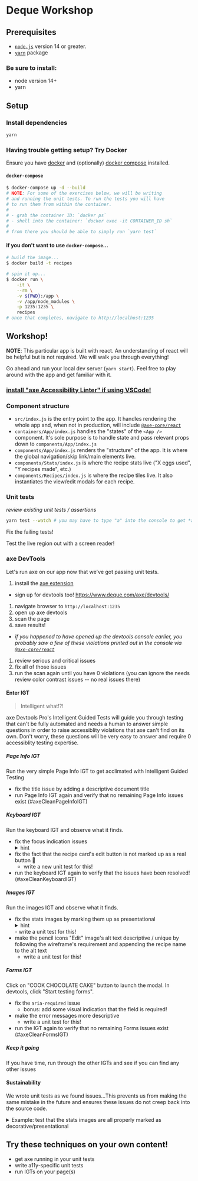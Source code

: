 # Deque Workshop

## Prerequisites

- [`node.js`](https://nodejs.org/en/) version 14 or greater.
- [`yarn`](https://yarnpkg.com/) package

### Be sure to install:

- node version 14+
- yarn

## Setup

### Install dependencies

```sh
yarn
```

### Having trouble getting setup? Try Docker

Ensure you have [docker](https://docs.docker.com/get-docker/) and (optionally) [docker compose](https://docs.docker.com/compose/install/) installed.

#### `docker-compose`

```sh
$ docker-compose up -d --build
# NOTE: For some of the exercises below, we will be writing
# and running the unit tests. To run the tests you will have
# to run them from within the container.
#
# - grab the container ID: `docker ps`
# - shell into the container: `docker exec -it CONTAINER_ID sh`
#
# from there you should be able to simply run `yarn test`
```

#### if you don't want to use `docker-compose`...

```sh
# build the image...
$ docker build -t recipes

# spin it up...
$ docker run \
    -it \
    --rm \
    -v ${PWD}:/app \
    -v /app/node_modules \
    -p 1235:1235 \
    recipes
# once that completes, navigate to http://localhost:1235
```

## Workshop!

**NOTE**: This particular app is built with react. An understanding of react will be helpful but is not required. We will walk you through everything!

Go ahead and run your local dev server (`yarn start`). Feel free to play around with the app and get familiar with it.

### [install "axe Accessibility Linter" if using VSCode!](https://marketplace.visualstudio.com/items?itemName=deque-systems.vscode-axe-linter)

### Component structure

- `src/index.js` is the entry point to the app. It handles rendering the whole app and, when not in production, will include [`@axe-core/react`](https://www.npmjs.com/package/@axe-core/react)
- `containers/App/index.js` handles the "states" of the `<App />` component. It's sole purpose is to handle state and pass relevant props down to `components/App/index.js`
- `components/App/index.js` renders the "structure" of the app. It is where the global navigation/skip link/main elements live.
- `components/Stats/index.js` is where the recipe stats live ("X eggs used", "Y recipes made", etc.)
- `components/Recipes/index.js` is where the recipe tiles live. It also instantiates the view/edit modals for each recipe.

### Unit tests

_review existing unit tests / assertions_

```sh
yarn test --watch # you may have to type "a" into the console to get *all* tests to run!
```

Fix the failing tests!

Test the live region out with a screen reader!

### axe DevTools

Let's run axe on our app now that we've got passing unit tests.

1. install the [axe extension](https://chrome.google.com/webstore/detail/axe-devtools-web-accessib/lhdoppojpmngadmnindnejefpokejbdd?hl=en-US)

- sign up for devtools too! https://www.deque.com/axe/devtools/

1. navigate browser to `http://localhost:1235`
1. open up axe devtools
1. scan the page
1. save results!

- _if you happened to have opened up the devtools console earlier, you probably saw a few of these violations printed out in the console via [`@axe-core/react`](https://www.npmjs.com/package/@axe-core/react)_

1. review serious and critical issues
1. fix all of those issues
1. run the scan again until you have 0 violations (you can ignore the needs review color contrast issues -- no real issues there)

#### Enter IGT

> Intelligent what!?!

axe Devtools Pro's Intelligent Guided Tests will guide you through testing that can't be fully automated and needs a human to answer simple questions in order to raise accessiblity violations that axe can't find on its own. Don't worry, these questions will be very easy to answer and require 0 accessiblity testing expertise.

##### Page Info IGT

Run the very simple Page Info IGT to get acclimated with Intelligent Guided Testing

- fix the title issue by adding a descriptive document title
- run Page Info IGT again and verify that no remaining Page Info issues exist (#axeCleanPageInfoIGT)

##### Keyboard IGT

Run the keyboard IGT and observe what it finds.

- fix the focus indication issues
    <details><summary>hint</summary> see `components/Recipes/index.css` (`.Recipes__card-edit:focus` style declaration)</details>
- fix the fact that the recipe card's edit button is not marked up as a real button :facepalm:
  - write a new unit test for this!
- run the keyboard IGT again to verify that the issues have been resolved! (#axeCleanKeyboardIGT)

##### Images IGT

Run the images IGT and observe what it finds.

- fix the stats images by marking them up as presentational
    <details><summary>hint</summary> adding `alt=""` is sufficient (but you _can_ go above and beyond and also set `role=presentation`)</details>
    - write a unit test for this!
- make the pencil icons "Edit" image's alt text descriptive / unique by following the wireframe's requirement and appending the recipe name to the alt text
  - write a unit test for this!

##### Forms IGT

Click on "COOK CHOCOLATE CAKE" button to launch the modal. In devtools, click "Start testing forms".

- fix the `aria-required` issue
  - bonus: add some visual indication that the field is required!
- make the error messages more descriptive
  - write a unit test for this!
- run the IGT again to verify that no remaining Forms issues exist (#axeCleanFormsIGT)

##### Keep it going

If you have time, run through the other IGTs and see if you can find any other issues

#### Sustainability

We wrote unit tests as we found issues...This prevents us from making the same mistake in the future and ensures these issues do not creep back into the source code.

<details>
  <summary>Example: test that the stats images are all properly marked as decorative/presentational</summary>

```js
// components/Stats/index.test.js
test('marks each icon as decorative', () => {
  const stats = shallow(<Stats stats={statsStub} />);

  stats.find('.Stat__value img').forEach(icon => {
    expect(icon.is('[alt=""]')).toBeTruthy();
  });
});
```

</details>

## Try these techniques on your own content!

- get axe running in your unit tests
- write a11y-specific unit tests
- run IGTs on your page(s)
